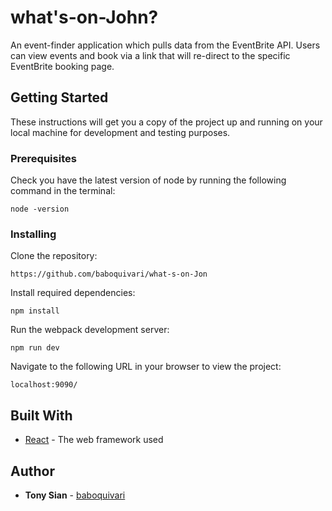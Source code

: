 # what's-on-John?

An event-finder application which pulls data from the EventBrite API. Users can view events and book via a link that will re-direct to the specific EventBrite booking page.

## Getting Started

These instructions will get you a copy of the project up and running on your local machine for development and testing purposes.

### Prerequisites

Check you have the latest version of node by running the following command in the terminal:

```
node -version
```

### Installing

Clone the repository:

```
https://github.com/baboquivari/what-s-on-Jon
```

Install required dependencies:

```
npm install
```

Run the webpack development server:

```
npm run dev
```

Navigate to the following URL in your browser to view the project:

```
localhost:9090/
```

## Built With

* [React](https://facebook.github.io/react/) - The web framework used


## Author

* **Tony Sian** - [baboquivari](https://github.com/baboquivari)
